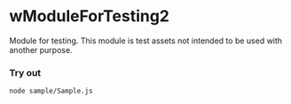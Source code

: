 # wModuleForTesting2

Module for testing. This module is test assets not intended to be used with another purpose.

### Try out
```
node sample/Sample.js
```

